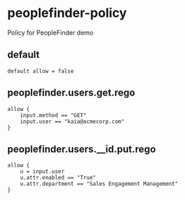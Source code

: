 # peoplefinder-policy

Policy for PeopleFinder demo

## default 

    default allow = false

## peoplefinder.users.get.rego

    allow {
        input.method == "GET"
        input.user == "kaia@acmecorp.com"
    }

## peoplefinder.users.__id.put.rego

    allow {
        u = input.user
        u.attr.enabled == "True"
        u.attr.department == "Sales Engagement Management"
    }

